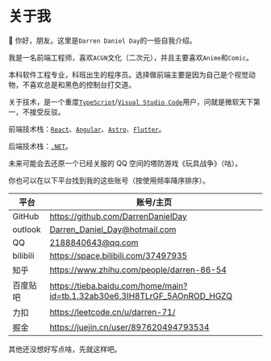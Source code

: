 # 关于我

👋 你好，朋友。这里是`Darren Daniel Day`的一些自我介绍。

我是一名前端工程师，喜欢`ACGN`文化（二次元），并且主要喜欢`Anime`和`Comic`。

本科软件工程专业，科班出生的程序员。选择做前端主要是因为自己是个视觉动物，不喜欢总是和黑色的控制台打交道。

关于技术，是一个重度[`TypeScript`](https://www.typescriptlang.org/zh/)/[`Visual Studio Code`](https://code.visualstudio.com/)用户，问就是微软天下第一，不接受反驳。

前端技术栈：[`React`](https://zh-hans.reactjs.org/)、[`Angular`](https://angular.cn)、[`Astro`](https://astro.build)、[`Flutter`](https://flutter.dev/)。

后端技术栈：[`.NET`](https://dotnet.microsoft.com/zh-cn/)。

未来可能会去还原一个已经关服的 QQ 空间的塔防游戏《玩具战争》（咕）。

你也可以在以下平台找到我的这些账号（按使用频率降序排序）。

| 平台     | 账号/主页                                                                   |
| -------- | --------------------------------------------------------------------------- |
| GitHub   | <https://github.com/DarrenDanielDay>                                        |
| outlook  | <Darren_Daniel_Day@hotmail.com>                                             |
| QQ       | <2188840643@qq.com>                                                         |
| bilibili | <https://space.bilibili.com/37497935>                                       |
| 知乎     | <https://www.zhihu.com/people/darren-86-54>                                 |
| 百度贴吧 | <https://tieba.baidu.com/home/main?id=tb.1.32ab30e6.3IH8TLrGF_5AOnROD_HGZQ> |
| 力扣     | <https://leetcode.cn/u/darren-71/>                                          |
| 掘金     | <https://juejin.cn/user/897620494793534>                                    |

其他还没想好写点啥，先就这样吧。
